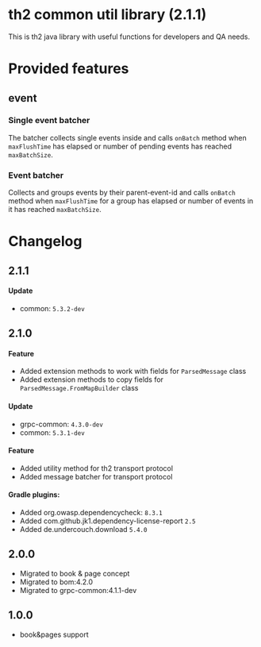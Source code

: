 # th2 common util library (2.1.1)

This is th2 java library with useful functions for developers and QA needs.

# Provided features

## event

### Single event batcher

The batcher collects single events inside and calls `onBatch` method when `maxFlushTime` has elapsed or number of
pending events has reached `maxBatchSize`.

### Event batcher

Collects and groups events by their parent-event-id and calls `onBatch` method when `maxFlushTime` for a group has
elapsed or number of events in it has reached `maxBatchSize`.

# Changelog

## 2.1.1

#### Update
* common: `5.3.2-dev`

## 2.1.0

#### Feature
* Added extension methods to work with fields for `ParsedMessage` class
* Added extension methods to copy fields for `ParsedMessage.FromMapBuilder` class

#### Update
* grpc-common: `4.3.0-dev`
* common: `5.3.1-dev`

#### Feature
* Added utility method for th2 transport protocol
* Added message batcher for transport protocol

#### Gradle plugins:
+ Added org.owasp.dependencycheck: `8.3.1`
+ Added com.github.jk1.dependency-license-report `2.5`
+ Added de.undercouch.download `5.4.0`

## 2.0.0

* Migrated to book & page concept
* Migrated to bom:4.2.0
* Migrated to grpc-common:4.1.1-dev

## 1.0.0

* book&pages support